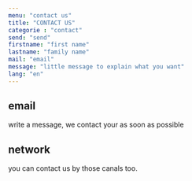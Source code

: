 ```yaml
---
menu: "contact us"
title: "CONTACT US"
categorie : "contact"
send: "send"
firstname: "first name"
lastname: "family name"
mail: "email"
message: "little message to explain what you want"
lang: "en"
---
```


## email

write a message, we contact your as soon as possible

## network

you can contact us by those canals too.